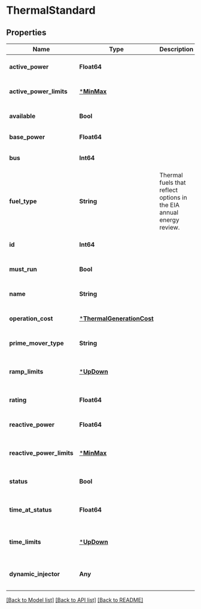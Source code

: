 # ThermalStandard

## Properties

Name | Type | Description | Notes
------------ | ------------- | ------------- | -------------
**active_power** | **Float64** |  | [default to nothing]
**active_power_limits** | [***MinMax**](MinMax.md) |  | [default to nothing]
**available** | **Bool** |  | [default to nothing]
**base_power** | **Float64** |  | [default to 0.0]
**bus** | **Int64** |  | [default to nothing]
**fuel_type** | **String** | Thermal fuels that reflect options in the EIA annual energy review. | [optional] [default to "OTHER"]
**id** | **Int64** |  | [default to nothing]
**must_run** | **Bool** |  | [optional] [default to false]
**name** | **String** |  | [default to nothing]
**operation_cost** | [***ThermalGenerationCost**](ThermalGenerationCost.md) |  | [default to nothing]
**prime_mover_type** | **String** |  | [optional] [default to "OT"]
**ramp_limits** | [***UpDown**](UpDown.md) |  | [optional] [default to nothing]
**rating** | **Float64** |  | [default to nothing]
**reactive_power** | **Float64** |  | [default to nothing]
**reactive_power_limits** | [***MinMax**](MinMax.md) |  | [optional] [default to nothing]
**status** | **Bool** |  | [default to nothing]
**time_at_status** | **Float64** |  | [optional] [default to 10000.0]
**time_limits** | [***UpDown**](UpDown.md) |  | [optional] [default to nothing]
**dynamic_injector** | **Any** |  | [optional] [default to nothing]

[[Back to Model list]](../README.md#models) [[Back to API list]](../README.md#api-endpoints) [[Back to README]](../README.md)
